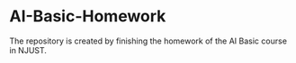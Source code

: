 # AI-Basic-Homework
The repository is created by finishing the homework of the AI Basic course in NJUST.
